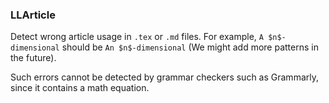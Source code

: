 <!-- markdownlint-disable MD041 -->
<!-- detect wrong article usage -->

### LLArticle

Detect wrong article usage in `.tex` or `.md` files.
For example, `A $n$-dimensional` should be `An $n$-dimensional` (We might add more patterns in the future).

Such errors cannot be detected by grammar checkers such as Grammarly, since it contains a math equation.
